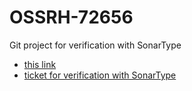 # OSSRH-72656

Git project for verification with SonarType

- [this link](https://www.juxt.pro/blog/maven-central)
- [ticket for verification with SonarType](https://issues.sonatype.org/browse/OSSRH-72656)
